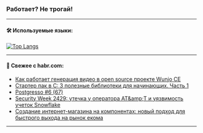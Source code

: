 ### Работает? Не трогай!

---
<!--
#### 🛠️ Technical stack:

![Java](https://img.shields.io/badge/Java-informational?logo=Oracle&style=flat&logoColor=white&color=FF4500)
![Kotlin](https://img.shields.io/badge/Kotlin-informational?logo=Kotlin&style=flat&logoColor=white&color=774D97)
![TS](https://img.shields.io/badge/TypeScript-informational?logo=typeScript&style=flat&logoColor=black&color=017acc)
![Python](https://img.shields.io/badge/Python-informational?logo=Python&style=flat&logoColor=black&color=ffdd54) <br>
![Spring](https://img.shields.io/badge/Spring-informational?logo=Spring&style=flat&logoColor=white&color=6DB33F) 
![SpringBoot](https://img.shields.io/badge/SpringBoot-informational?logo=SpringBoot&style=flat&logoColor=white&color=6DB33F)
![Nest](https://img.shields.io/badge/NestJS-informational?logo=NestJS&style=flat&logoColor=white&color=E0234E) 
![NodeJS](https://img.shields.io/badge/NodeJS-informational?logo=node.js&style=flat&logoColor=white&color=70A760)<br>
![PostgreSQL](https://img.shields.io/badge/PostgreSQL-informational?logo=PostgreSQL&style=flat&logoColor=white&color=DAA520)
![MongoDB](https://img.shields.io/badge/MongoDB-informational?logo=MongoDB&style=flat&logoColor=white&color=870000)
![Apache](https://img.shields.io/badge/Apache-informational?logo=apache&style=flat&logoColor=white&color=f74e28)

___ 
-->

#### 🛠️ Используемые языки:

[![Top Langs](https://github-readme-stats-u2qms2cxw-advtsettinggmailcoms-projects.vercel.app/api/top-langs/?username=zloylis&langs_count=10&hide_title=true&title_color=e6edf3&size_weight=0.5&count_weight=0.5&layout=compact&hide_progress=true&hide_border=true&theme=dracula)](https://github.com/zloylis)

<!---


####  :octocat:&nbsp;&nbsp; Статистика:

![GitHub stats](https://github-readme-stats-u2qms2cxw-advtsettinggmailcoms-projects.vercel.app/api?username=zloylis&show_icons=true&hide_border=true&theme=dracula&title_color=e6edf3&include_all_commits=true&count_private=true&hide_rank=false&hide_title=true&rank_icon=github)
-->
---

#### 💬 Свежее с habr.com:

<!-- BLOG-POST-LIST:START -->
- [Как работает генерация видео в open source проекте Wunjo CE](https://habr.com/ru/articles/828752/?utm_source=habrahabr&utm_medium=rss&utm_campaign=828752)
- [Стартер пак в C: 3 полезные библиотеки для начинающих. Часть 1](https://habr.com/ru/companies/otus/articles/827918/?utm_source=habrahabr&utm_medium=rss&utm_campaign=827918)
- [Postgresso #6 &lpar;67&rpar;](https://habr.com/ru/companies/postgrespro/articles/820889/?utm_source=habrahabr&utm_medium=rss&utm_campaign=820889)
- [Security Week 2429: утечка у оператора AT&amp;amp;T и уязвимость учеток Snowflake](https://habr.com/ru/companies/kaspersky/articles/828962/?utm_source=habrahabr&utm_medium=rss&utm_campaign=828962)
- [Создание интернет-магазина на компонентах: новый подход для быстрого выхода на рынок екома](https://habr.com/ru/articles/828434/?utm_source=habrahabr&utm_medium=rss&utm_campaign=828434)
<!-- BLOG-POST-LIST:END -->

---
